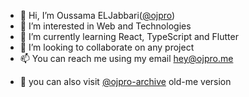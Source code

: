 - 👋 Hi, I’m Oussama ELJabbari([@ojpro](https://ojpro.me))
- 👀 I’m interested in Web and Technologies
- 🌱 I’m currently learning React, TypeScript and Flutter
- 💞️ I’m looking to collaborate on any project
- 📫 You can reach me using my email <a href="mailto:hey@ojpro.me">hey@ojpro.me</a>

<!---
ojpro/ojpro is a ✨ special ✨ repository because its `README.md` (this file) appears on your GitHub profile.
You can click the Preview link to take a look at your changes.
--->

- 👻 you can also visit [@ojpro-archive](https://github.com/ojpro-archive) old-me version

